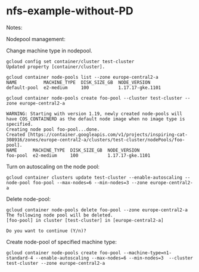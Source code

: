 # nfs-example-without-PD


Notes:



Nodepool management:

Change machine type in nodepool.

```
gcloud config set container/cluster test-cluster
Updated property [container/cluster].

gcloud container node-pools list --zone europe-central2-a
NAME          MACHINE_TYPE  DISK_SIZE_GB  NODE_VERSION
default-pool  e2-medium     100           1.17.17-gke.1101

```

```
gcloud container node-pools create foo-pool --cluster test-cluster --zone europe-central2-a

WARNING: Starting with version 1.19, newly created node-pools will have COS_CONTAINERD as the default node image when no image type is specified.
Creating node pool foo-pool...done.
Created [https://container.googleapis.com/v1/projects/inspiring-cat-308916/zones/europe-central2-a/clusters/test-cluster/nodePools/foo-pool].
NAME      MACHINE_TYPE  DISK_SIZE_GB  NODE_VERSION
foo-pool  e2-medium     100           1.17.17-gke.1101

```
Turn on autoscaling on the node pool:
```
gcloud container clusters update test-cluster --enable-autoscaling --node-pool foo-pool --max-nodes=6 --min-nodes=3 --zone europe-central2-a
```


Delete node-pool:
```
gcloud container node-pools delete foo-pool --zone europe-central2-a
The following node pool will be deleted.
[foo-pool] in cluster [test-cluster] in [europe-central2-a]

Do you want to continue (Y/n)?
```

Create node-pool of specified machine type:

```
gcloud container node-pools create foo-pool --machine-type=n1-standard-4 --enable-autoscaling --max-nodes=6 --min-nodes=3  --cluster test-cluster --zone europe-central2-a
```





